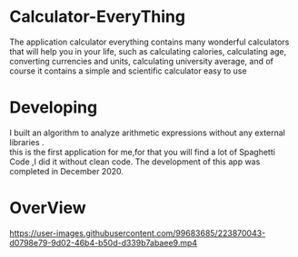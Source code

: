 # Calculator-EveryThing
The application calculator everything contains many wonderful calculators that will help you in your life, such as calculating calories, calculating age, converting currencies and units, calculating university average, and of course it contains a simple and scientific calculator easy to use
# Developing
I built an algorithm to analyze arithmetic expressions without any external libraries .<br>
this is the first application for me,for that you will find a lot of Spaghetti Code ,I did it without clean code.
The development of this app was completed in December 2020.
# OverView
https://user-images.githubusercontent.com/99683685/223870043-d0798e79-9d02-46b4-b50d-d339b7abaee9.mp4

